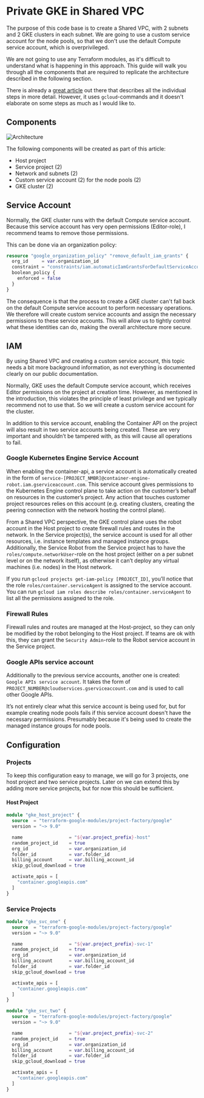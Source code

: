 # Private GKE in Shared VPC

The purpose of this code base is to create a Shared VPC, with 2 subnets and 2 GKE clusters in each subnet.  We are going to use a custom service account for the node pools, so that we don't use the default Compute service account, which is overprivileged.

We are not going to use any Terraform modules, as it's difficult to understand what is happening in this approach.  This guide will walk you through all the components that are required to replicate the architecture described in the following section.

There is already a [great article](https://cloud.google.com/kubernetes-engine/docs/how-to/cluster-shared-vpc) out there that describes all the individual steps in more detail.  However, it uses `gcloud`-commands and it doesn't elaborate on some steps as much as I would like to. 

## Components
![Architecture](./architecture)

The following components will be created as part of this article:
- Host project
- Service project (2)
- Network and subnets (2)
- Custom service account (2) for the node pools (2)
- GKE cluster (2)

## Service Account
Normally, the GKE cluster runs with the default Compute service account.  Because this service account has very open permissions (Editor-role), I recommend teams to remove those permissions.

This can be done via an organization policy:

```terraform
resource "google_organization_policy" "remove_default_iam_grants" {
  org_id     = var.organization_id
  constraint = "constraints/iam.automaticIamGrantsForDefaultServiceAccounts"
  boolean_policy {
    enforced = false
  }
}
```

The consequence is that the process to create a GKE cluster can't fall back on the default Compute service account to perform necessary operations.  We therefore will create custom service accounts and assign the necessary permissions to these service accounts.  This will allow us to tightly control what these identities can do, making the overall architecture more secure.

## IAM

By using Shared VPC and creating a custom service account, this topic needs a bit more background information, as not everything is documented clearly on our public documentation.

Normally, GKE uses the default Compute service account, which receives Editor permissions on the project at creation time.  However, as mentioned in the introduction, this violates the principle of least privilege and we typically recommend not to use that.  So we will create a custom service account for the cluster.

In addition to this service account, enabling the Container API on the project will also result in two service accounts being created.   These are very important and shouldn’t be tampered with, as this will cause all operations to fail.

### Google Kubernetes Engine Service Account

When enabling the container-api, a service account is automatically created in the form of `service-[PROJECT_NMBR]@container-engine-robot.iam.gserviceaccount.com`.   This service account gives permissions to the Kubernetes Engine control plane to take action on the customer’s behalf on resources in the customer’s project.  Any action that touches customer project resources relies on this account (e.g. creating clusters, creating the peering connection with the network hosting the control plane).

From a Shared VPC perspective, the GKE control plane uses the robot account in the Host project to create firewall rules and routes in the network.  In the Service project(s), the service account is used for all other resources, i.e. instance templates and managed instance groups.  Additionally, the Service Robot from the Service project has to have the `roles/compute.networkUser`-role on the host project (either on a per subnet level or on the network itself), as otherwise it can’t deploy any virtual machines (i.e. nodes) in the Host network.

If you run `gcloud projects get-iam-policy [PROJECT_ID]`, you’ll notice that the role `roles/container.serviceAgent` is assigned to the service account.   You can run `gcloud iam roles describe roles/container.serviceAgent` to list all the permissions assigned to the role. 

### Firewall Rules
    
Firewall rules and routes are managed at the Host-project, so they can only be modified by the robot belonging to the Host project.  If teams are ok with this, they can grant the `Security Admin`-role to the Robot service account in the Service project.  
### Google APIs service account

Additionally to the previous service accounts, another one is created: `Google APIs service account`.  It takes the form of `PROJECT_NUMBER@cloudservices.gserviceaccount.com` and is used to call other Google APIs.  

It’s not entirely clear what this service account is being used for, but for example creating node pools fails if this service account doesn't have the necessary permissions.  Presumably because it's being used to create the managed instance groups for node pools. 

## Configuration

### Projects

To keep this configuration easy to manage, we will go for 3 projects, one host project and two service projects.  Later on we can extend this by adding more service projects, but for now this should be sufficient.

#### Host Project

```terraform
module "gke_host_project" {
  source  = "terraform-google-modules/project-factory/google"
  version = "~> 9.0"

  name                 = "${var.project_prefix}-host"
  random_project_id    = true
  org_id               = var.organization_id
  folder_id            = var.folder_id
  billing_account      = var.billing_account_id
  skip_gcloud_download = true

  activate_apis = [
    "container.googleapis.com"
  ]
}
```

### Service Projects

```terraform
module "gke_svc_one" {
  source  = "terraform-google-modules/project-factory/google"
  version = "~> 9.0"

  name                 = "${var.project_prefix}-svc-1"
  random_project_id    = true
  org_id               = var.organization_id
  billing_account      = var.billing_account_id
  folder_id            = var.folder_id
  skip_gcloud_download = true

  activate_apis = [
    "container.googleapis.com"
  ]
}

module "gke_svc_two" {
  source  = "terraform-google-modules/project-factory/google"
  version = "~> 9.0"

  name                 = "${var.project_prefix}-svc-2"
  random_project_id    = true
  org_id               = var.organization_id
  billing_account      = var.billing_account_id
  folder_id            = var.folder_id
  skip_gcloud_download = true

  activate_apis = [
    "container.googleapis.com"
  ]
}

```



 